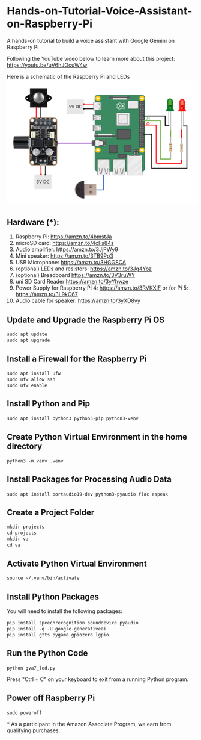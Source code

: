# Hands-on-Tutorial-Voice-Assistant-on-Raspberry-Pi
A hands-on tutorial to build a voice assistant with Google Gemini on Raspberry Pi

Following the YouTube video below to learn more about this project:    
https://youtu.be/uV6hJQcuW4w


Here is a schematic of the Raspberry Pi and LEDs    
<img src="https://github.com/techmakerai/Hands-on-Tutorial-Voice-Assistant-on-Raspberry-Pi/blob/main/schematic.png" width="720"/>
 
## Hardware (\*):
1. Raspberry Pi: https://amzn.to/4bmstJa
2. microSD card: https://amzn.to/4cFs84s
3. Audio amplifier: https://amzn.to/3JjPWy9
4. Mini speaker: https://amzn.to/3TB9Pp3
5. USB Microphone: https://amzn.to/3HGGSCA
6. (optional) LEDs and resistors: https://amzn.to/3Jg4Yoz
7. (optional) Breadboard https://amzn.to/3V3ruWY
8. uni SD Card Reader https://amzn.to/3yYhwze
9. Power Supply for Raspberry Pi 4: https://amzn.to/3RVKXIF or
    for Pi 5: https://amzn.to/3L9kC67
10. Audio cable for speaker: https://amzn.to/3yXD8vy

## Update and Upgrade the Raspberry Pi OS 

```console
sudo apt update
sudo apt upgrade
```


## Install a Firewall for the Raspberry Pi   

```console
sudo apt install ufw
sudo ufw allow ssh
sudo ufw enable
```

## Install Python and Pip
```console 
sudo apt install python3 python3-pip python3-venv
```

## Create Python Virtual Environment in the home directory 
```console 
python3 -m venv .venv
```

## Install Packages for Processing Audio Data
```console  
sudo apt install portaudio19-dev python3-pyaudio flac espeak 
```
## Create a Project Folder 
```console  
mkdir projects
cd projects
mkdir va
cd va 
```

## Activate Python Virtual Environment 
```console 
source ~/.venv/bin/activate
```  

## Install Python Packages 
You will need to install the following packages: 

```console
pip install speechrecognition sounddevice pyaudio
pip install -q -U google-generativeai
pip install gtts pygame gpiozero lgpio
```

## Run the Python Code
```console 
python gva7_led.py
``` 
Press "Ctrl + C" on your keyboard to exit from a running Python program. 

## Power off Raspberry Pi 
```console 
sudo poweroff
``` 

\* As a participant in the Amazon Associate Program, we earn from qualifying purchases.  
